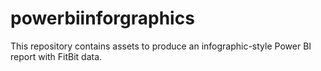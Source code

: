 # powerbiinforgraphics
This repository contains assets to produce an infographic-style Power BI report with FitBit data.
